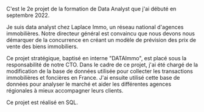 C'est le 2e projet de la formation de Data Analyst que j'ai débuté en septembre 2022.

Je suis data analyst chez Laplace Immo, un réseau national d'agences immobilières. Notre directeur général est convaincu que nous devons nous démarquer de la concurrence en créant un modèle de prévision des prix de vente des biens immobiliers.

Ce projet stratégique, baptisé en interne "DATAImmo", est placé sous la responsabilité de notre CTO. Dans le cadre de ce projet, j'ai été chargé de la modification de la base de données utilisée pour collecter les transactions immobilières et foncières en France. J'ai ensuite utilisé cette base de données pour analyser le marché et aider les différentes agences régionales à mieux accompagner leurs clients.

Ce projet est réalisé en SQL.

